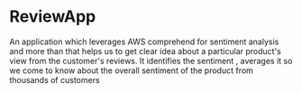# ReviewApp

An application which leverages AWS comprehend for sentiment analysis and more than that helps us to get clear idea about a particular product's view from the customer's reviews. It identifies the sentiment , averages it so we come to know about the overall sentiment of the product from thousands of customers